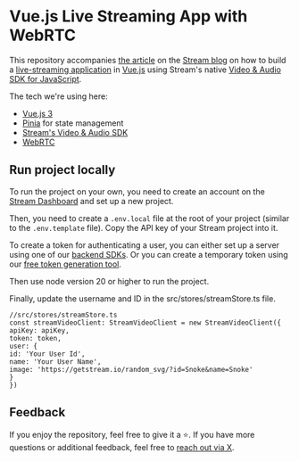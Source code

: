 # Vue.js Live Streaming App with WebRTC

This repository accompanies [the article](https://getstream.io/blog/vuejs-webrtc-livestreaming/) on the [Stream blog](https://getstream.io/blog/) on how to build a [live-streaming application](https://getstream.io/video/livestreaming/) in [Vue.js](https://vuejs.org/) using Stream's native [Video & Audio SDK for JavaScript](https://getstream.io/video/docs/javascript/).

The tech we're using here:

- [Vue.js 3](https://vuejs.org/)
- [Pinia](https://pinia.vuejs.org/) for state management
- [Stream's Video & Audio SDK](https://getstream.io/video/docs/)
- [WebRTC](https://getstream.io/resources/projects/webrtc/basics/welcome/)

## Run project locally

To run the project on your own, you need to create an account on the [Stream Dashboard](https://dashboard.getstream.io/) and set up a new project.

Then, you need to create a `.env.local` file at the root of your project (similar to the `.env.template` file). Copy the API key of your Stream project into it.

To create a token for authenticating a user, you can either set up a server using one of our [backend SDKs](https://getstream.io/chat/sdk/#backend-clients). Or you can create a temporary token using our [free token generation tool](https://getstream.io/chat/docs/react/token_generator/).

Then use node version 20 or higher to run the project.

Finally, update the username and ID in the src/stores/streamStore.ts file.


```
//src/stores/streamStore.ts
const streamVideoClient: StreamVideoClient = new StreamVideoClient({
apiKey: apiKey,
token: token,
user: {
id: 'Your User Id',
name: 'Your User Name',
image: 'https://getstream.io/random_svg/?id=Snoke&name=Snoke'
}
})
```
## Feedback

If you enjoy the repository, feel free to give it a ⭐️. If you have more questions or additional feedback, feel free to [reach out via X](https://twitter.com/getstream_io).
